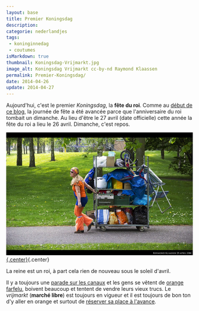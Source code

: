 ```yaml
---
layout: base
title: Premier Koningsdag
description: 
categorie: nederlandjes
tags: 
 - koninginnedag
 - coutumes
isMarkdown: true
thumbnail: Koningsdag-Vrijmarkt.jpg
image_alt: Koningsdag Vrijmarkt cc-by-nd Raymond Klaassen
permalink: Premier-Koningsdag/
date: 2014-04-26
update: 2014-04-27
---
```


Aujourd'hui, c'est le premier *Koningsdag*, la **fête du roi**. Comme au [début de ce blog](/tag/koninginnedag/), la journée de fête a été avancée parce que l'anniversaire du roi tombait un dimanche. Au lieu d'être le 27 avril (date officielle) cette année la fête du roi a lieu le 26 avril. Dimanche, c'est repos.

[![Femme en orange qui tire un énorme chario de 2m de haut plein de trucs et de sacs plastiques bleus cc-by-nd Raymond Klaassen](Koningsdag-Vrijmarkt.jpg){.center}](https://www.flickr.com/photos/raymondklaassen/14028361783/in/pool-1-2-3nederland/){.center}

<!--excerpt-->

La reine est un roi, à part cela rien de nouveau sous le soleil d'avril. 

Il y a toujours une [parade sur les canaux](/pas-de-fete-du-travail/) et les gens se vêtent de [orange farfelu](/preparatifs-oranges/), boivent beaucoup et tentent de vendre leurs vieux trucs. Le *vrijmarkt* (**marché libre**) est toujours en vigueur et il est toujours de bon ton d'y aller en orange et surtout de [réserver sa place à l'avance](/nouveau-mot-bezet/).


<!-- post notes:
https://www.pinterest.com/ellekebelleke/koninginnedag-koningsdag/
--->
